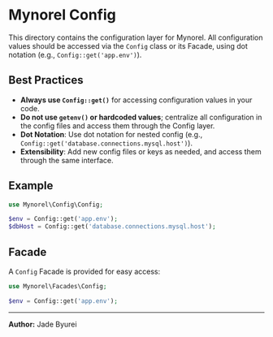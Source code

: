 # Mynorel Config

This directory contains the configuration layer for Mynorel. All configuration values should be accessed via the `Config` class or its Facade, using dot notation (e.g., `Config::get('app.env')`).

## Best Practices
- **Always use `Config::get()`** for accessing configuration values in your code.
- **Do not use `getenv()` or hardcoded values**; centralize all configuration in the config files and access them through the Config layer.
- **Dot Notation**: Use dot notation for nested config (e.g., `Config::get('database.connections.mysql.host')`).
- **Extensibility**: Add new config files or keys as needed, and access them through the same interface.

## Example
```php
use Mynorel\Config\Config;

$env = Config::get('app.env');
$dbHost = Config::get('database.connections.mysql.host');
```

## Facade
A `Config` Facade is provided for easy access:
```php
use Mynorel\Facades\Config;

$env = Config::get('app.env');
```

---

**Author:** Jade Byurei
